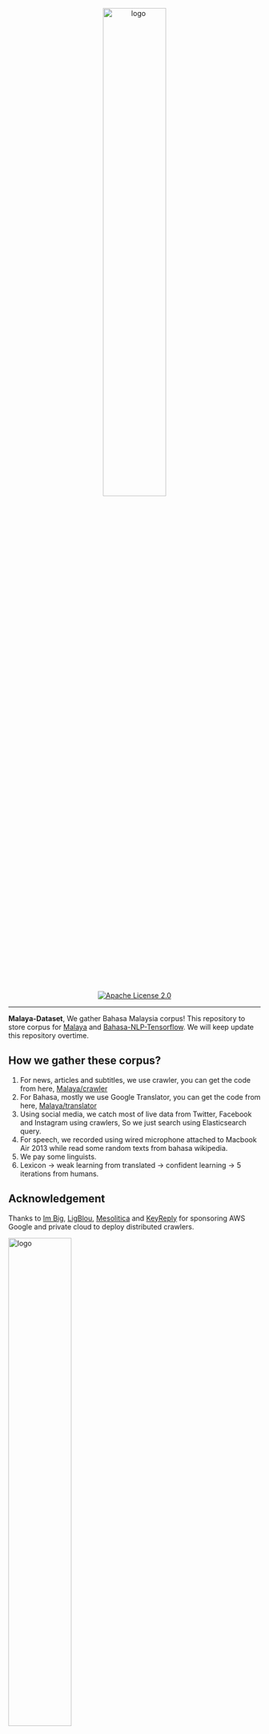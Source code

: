 <p align="center">
    <a href="#readme">
        <img alt="logo" width="50%" src="wordcloud.png">
    </a>
</p>
<p align="center">
  <a href="https://github.com/huseinzol05/Malaya-Dataset/blob/master/LICENSE"><img alt="Apache License 2.0" src="https://img.shields.io/badge/License-Apache--2.0-yellow.svg"></a>
</p>

---

**Malaya-Dataset**, We gather Bahasa Malaysia corpus! This repository to store corpus for [Malaya](https://github.com/huseinzol05/Malaya) and [Bahasa-NLP-Tensorflow](https://github.com/huseinzol05/Bahasa-NLP-Tensorflow). We will keep update this repository overtime.

## How we gather these corpus?

1. For news, articles and subtitles, we use crawler, you can get the code from here, [Malaya/crawler](https://github.com/huseinzol05/Malaya/tree/master/crawl)
2. For Bahasa, mostly we use Google Translator, you can get the code from here, [Malaya/translator](https://github.com/huseinzol05/Malaya/tree/master/translator)
3. Using social media, we catch most of live data from Twitter, Facebook and Instagram using crawlers, So we just search using Elasticsearch query.
4. For speech, we recorded using wired microphone attached to Macbook Air 2013 while read some random texts from bahasa wikipedia.
5. We pay some linguists.
6. Lexicon -> weak learning from translated -> confident learning -> 5 iterations from humans.

## Acknowledgement

Thanks to [Im Big](https://www.facebook.com/imbigofficial/), [LigBlou](https://www.facebook.com/ligblou), [Mesolitica](https://mesolitica.com/) and [KeyReply](https://www.keyreply.com/) for sponsoring AWS Google and private cloud to deploy distributed crawlers.

<img alt="logo" width="50%" src="https://malaya-dataset.s3-ap-southeast-1.amazonaws.com/ligblou-mesolitca-keyreply.png">

## Table of contents
  * [Dictionary](#dictionary)
    * [73k English-Malay](#73k-english-malay)
    * [200k English-Malay](#200k-english-malay)
    * [90k synonym](#90k-synonym)
    * [Dictionary, 24550 unique words](#dictionary-24550-unique-words)
    * [Dialect](#dialect)
    * [Ngrams](#ngrams)
  * [Lexicon](#lexicon)
    * [Sentiment](#sentiment)
    * [Emotion](#emotion)
  * [Tagging](#tagging)
    * [Dependency](#dependency)
    * [Part-of-Speech](#part-of-speech)
    * [Entities](#entities-json)
  * [Sentiment](#sentiment-1)
    * [Local News](#local-news)
    * [Twitter](#twitter)
    * [Translated Twitter](#Translated-Twitter)
    * [Translated Multidomain](#Translated-Multidomain)
    * [Translated Polarity](#Translated-Polarity)
  * [Corpus](#corpus)
    * [Audience Nationality](#audience-nationality)
    * [Emotion](#emotion-1)
    * [Gender](#gender)
    * [Insincere question](#insincere-question)
    * [Irony](#irony)
    * [Language Detection](#language-detection)
    * [Malaysia Entities](#malaysia-entities)
    * [Malaysia Topics](#malaysia-topics)
    * [Political landscape](#political-landscape)
    * [Sarcastic news-headline](#sarcastic-news-headline)
    * [Subjectivity](#subjectivity)
    * [Toxicity-small](#toxicity-small)
    * [Toxicity-large](#toxicity-large)
  * [News](#news)
    * [Fake News](#fake-news)
    * [Crawled News](#crawled-news)
    * [30k News](#30k-news)
    * [Articles](#articles)
    * [CNN](#cnn-news)
  * [Speech](#speech)
    * [Tolong sebut](#tolong-sebut)
    * [Wikipedia](#wikipedia)
    * [Manglish](#manglish)
  * [Optical Character Recognition](#optical-character-recognition)
    * [Malay-to-Jawi](#malay-to-jawi)
    * [Malay handwriting (Satisfy-Regular)](#malay-handwriting-satisfy-regular)
  * [English-Malay translation](#english-malay-translation)
  * [Question-Answer](#question-answer)
    * [General](#general)
    * [SQUAD](#squad)
  * [Normalization](#normalization)
    * [Normalize](#normalize)
    * [Stemmer](#stemmer)
  * [Text-similarity](#text-similarity)
    * [Quora](#quora)
    * [SNLI](#snli)
  * [Dumping](#dumping)
    * [Karangan sekolah](#karangan-sekolah)
    * [Wikipedia](#wikipedia-1)
    * [Instagram](#instagram)
    * [Twitter](#twitter-1)
    * [Public news](#public-news)
    * [Parliament](#parliament)
    * [Singlish text](#singlish-text)
    * [Singapore news](#singapore-news)
    * [Subtitle](#subtitle)
  * [Crawl](#crawl)
    * [Foodpanda](#foodpanda)
    * [Klook](#klook)
    * [IIUM-Confession](#iium-confession)
    * [Wattpad](#wattpad)
    * [Academia PDF](#academia-pdf)
  * [Suggestion](#suggestion)
  * [Citation](#citation)
  * [Donation](#donation)

## [Dictionary](dictionary)

**_Not an official released from Dewan Bahasa._**

#### 73k English-Malay

Total size: 1.1 MB

Originally posted by Facebook, https://dl.fbaipublicfiles.com/arrival/dictionaries/en-ms.txt

#### [200k English-Malay](dictionary/200k-english-malay)

Total size: 6.9 MB

#### [90k synonym](dictionary/synonym)

Total size: 4.7 MB    

#### [Dictionary, 24550 unique words](dictionary/dictionary)

Total size: 428 KB

#### [Dialect](dictionary/dialect)

Glossaries for,

1. johor
2. kedah
3. kelantan
4. negeri sembilan
5. melaka
6. pahang
7. penang
8. sukuan

Its a html table structure from http://prpm.dbp.gov.my/Cari1?keyword=%3d&d=150348&

#### [Ngrams](dictionary/ngram)

Total size: 92 MB

Unigram and Bigram collected from news, structure,
```python
{'saya': 1000}
```

## [Lexicon](lexicon)

Malaya provided lexicon generator to induce new lexicons, https://malaya.readthedocs.io/en/latest/Lexicon.html

#### [sentiment](lexicon/sentiment.json)

```python
{'negative': ['str1','str2'], 'positive': ['str3','str4']}
```

#### [emotion](lexicon/emotion.json)

```python
{'anger': ['str1'], 'fear': ['str2'], 'joy': ['str3'], 'love': ['str4'], 'sadness': ['str5'], 'surprise': ['str6']}
```

## [Tagging](tagging)

#### [Dependency](tagging/dependency)

Total size: 24.1 MB

#### [Part-of-Speech](tagging/part-of-speech)

Total size: 3.1 MB

1. ADJ - Adjective, kata sifat
2. ADP - Adposition
3. ADV - Adverb, kata keterangan
4. ADX - Auxiliary verb, kata kerja tambahan
5. CCONJ - Coordinating conjuction, kata hubung
6. DET - Determiner, kata penentu
7. NOUN - Noun, kata nama
8. NUM - Number, nombor
9. PART - Particle
10. PRON - Pronoun, kata ganti
11. PROPN - Proper noun, kata ganti nama khas
12. SCONJ - Subordinating conjunction
13. SYM - Symbol
14. VERB - Verb, kata kerja
15. X - Other

Thank you [UD_Indonesian-GSD](https://github.com/UniversalDependencies/UD_Indonesian-GSD) for open-sourced Indonesia POS dataset, Malaya use it to transfer knowledge.

#### [Entities, JSON](tagging/entities)

Total size: 3.1 MB

1. OTHER - Other
2. law - law, regulation, related law documents, documents, etc
3. location - location, place
4. organization - organization, company, government, facilities, etc
5. person - person, group of people, believes, etc
6. quantity - numbers, quantity
7. time - date, day, time, etc
8. event - unique event happened, etc

Thank you [indonesia-ner](https://github.com/yusufsyaifudin/indonesia-ner) for open-sourced Indonesia entity dataset, Malaya use it to transfer knowledge.

## [Sentiment](sentiment)

#### [Local News](sentiment/news-sentiment)

Total size: 496 KB

1. Positive
2. Negative

#### [Twitter](sentiment/semi-supervised/twitter)

Total size: 519.4 MB

1. Positive, 1085719 sentences
2. Negative, 3463771 sentences

#### [Translated Twitter](sentiment/translate/twitter-sentiment)

Total size: 50.6 MB

1. Positive
2. Negative

#### [Translated Multidomain](sentiment/translate/multidomain-sentiment)

Total size: 159 KB

1. Amazon review, Positive and Negative
2. IMDB review, Positive and Negative
3. Yelp review, Positive and Negative

#### [Translated Polarity](sentiment/translate/polarity)

Total size: 1.3 MB

1. Positive
2. Negative

## [Corpus](corpus)

#### [Audience Nationality](corpus/audience)

Total size: 246 KB

1. constituency
2. national

#### [Emotion](corpus/emotion)

Total size: 41.2 MB

1. Anger
2. Fear
3. Joy
4. Love
5. Sadness
6. Surprise

#### [Gender](corpus/gender)

Total size: 2.2 MB

1. Unknown
2. Male
3. Female
4. Brand

#### [Insincere question](corpus/insincere-question)

Total size: 60.4 MB

1. Negative
2. Positive

#### [Irony](corpus/irony)

Total size: 465 KB

1. Positive
2. Negative

#### [Language-detection](corpus/language-detection)

1. english
2. malay
3. indonesia
4. rojak
5. manglish
6. others

sublanguages,

1. malay
2. kedah
3. johor
4. melaka
5. terengganu
6. sarawak
7. negeri-sembilan
8. kelantan
9. pahang
10. perak
11. sabah

#### [Malaysia-entities](corpus/malaysia-entities)

Social media texts related to Malaysia entities.

Total size: 190.1 MB

<details><summary>Complete list (210 entities)</summary>

1. mahathir
2. anwar ibrahim
3. najib razak
4. pakatan harapan
5. syed saddiq
6. parti keadilan rakyat
7. umno
8. barisan nasional
9. parti islam semalaysia
10. nurul izzah
11. tunku ismail idris
12. mca
13. democratic action party
14. parti amanah
15. ppbm
16. mic
17. tun daim zainuddin
18. datuk seri abdul hadi awang
19. majlis pakatan harapan
20. wan azizah
21. parti pribumi bersatu malaysia
22. datuk seri azmin ali
23. datuk johari abdul
24. tengku razaleigh hamzah
25. tan sri dr rais yatim
26. rafizi ramli
27. bersatu
28. bernama
29. donald trump
30. perkasa
31. tan sri mokhzani mahathir
32. rais yatim
33. anthony loke siew fook
34. rosmah mansur
35. arul kanda
36. zeti aziz
37. robert kuok
38. hassan merican
39. ks jomo
40. jho low
41. kadir jasin
42. zakir naik
43. bung mokhtar
44. shafie apdal
45. ariff md yusof
46. felda
47. dato vida
48. jabatan perancangan bandar desa
49. jabatan perdana menteri malaysia
50. kementerian kewangan malaysia
51. kementerian dalam negeri malaysia
52. kementerian perdagangan dalam negeri hal ehwal pengguna malaysia
53. kementerian luar negeri malaysia
54. kementerian pertahanan malaysia
55. kementerian pendidikan malaysia
56. kementerian pembangunan luar bandar
57. kementerian kerja raya malaysia
58. kementerian kesihatan malaysia
59. kementerian komunikasi multimedia malaysia
60. kementerian perumahan kerajaan tempatan malaysia
61. kementerian pelancongan kebudayaan malaysia
62. kementerian pengangkutan malaysia
63. kementerian pembangunan wanita keluarga masyarakat malaysia
64. kementerian pertanian industri asas tani
65. kementerian perusahaan perladangan komoditi
66. kementerian perdagangan antarabangsa industri
67. kementerian sains teknologi inovasi malaysia
68. kementerian sumber manusia malaysia
69. kementerian sumber asli alam sekitar malaysia
70. kementerian wilayah persekutuan malaysia
71. kementerian tenaga teknologi hijau air malaysia
72. jabatan perkhidmatan awam malaysia
73. jabatan kemajuan islam (jakim) department of islamic development
74. jabatan parlimen malaysia
75. agensi kelayakan malaysia
76. agensi penguatkuasaan maritim malaysia
77. bahagian istiadat urusetia persidangan antarabangsa
78. bahagian hal ehwal undang-undang
79. bahagian kabinet perlembangan perhubungan antara kerajaan
80. bahagian kemajuan wilayah persekutuan perancangan lembah klang
81. bahagian keselamatan negara
82. bahagian pengurusan hartanah
83. bahagian pengurusan perkhidmatan sumber manusia
84. bahagian penyelidikan
85. biro bantuan guaman
86. biro pengaduan awam
87. biro tatanegara
88. istana negara
89. institut kefahaman islam malaysia
90. institut latihan kehakiman perundangan
91. pejabat ketua setiausaha negara
92. pejabat perdana menteri
93. jabatan peguam negara
94. majlis agama islam wilayah persekutuan
95. masjid negara
96. pejabat ketua pegawai keselamatan kerajaan malaysia
97. pejabat setiausaha persekutuan sabah
98. perpustakaan kuala lumpur
99. pejabat setiausaha persekutuan sarawak
100. lembaga tabung haji
101. penasihat sains
102. jabatan audit negara malaysia
103. jabatan pertahanan awam malaysia
104. suruhanjaya pengankutan awam darat
105. perbendaharaan malaysia
106. majlis tindakan ekonomik negara
107. jabatan perangkaan (jp) department of statistics
108. polis diraja malaysia
109. ikatan relawan rakyat malaysia
110. jabatan penjara malaysia
111. jabatan pendaftaran negara malaysia
112. lembaga penapisan filem
113. jabatan imigresen malaysia
114. suruhanjaya syarikat malaysia
115. suruhanjaya koperasi malaysia
116. perbadanan harta intelek malaysia
117. bank kerjasama rakyat malaysia
118. perbadanan nasional berhad
119. maktab koperasi malaysia
120. suruhanjaya persaingan malaysia
121. institut diplomasi hal ehwal luar negeri
122. angkatan tentera malaysia
123. tentera darat malaysia
124. tentera udara diraja malaysia
125. tentera laut diraja malaysia
126. program latihan khidmat negara
127. dewan bahasa pustaka
128. institut pendidikan guru malaysia
129. perbadanan tabung pendidikan tinggi nasional
130. institut terjemahan negara malaysia
131. kejora
132. felcra
133. risda
134. jabatan kerja raya malaysia
135. lembaga lebuhraya malaysia
136. lembaga jurutera malaysia
137. lembaga pembangunan industri pembinaan
138. institut jantung negara
139. klinik 1malaysia
140. insitut kanser negara
141. radio televisyen malaysia
142. suruhanjaya komunikasi multimedia malaysia
143. jabatan penerangan malaysia
144. jabatan perancangan bandar desa semenanjung malaysia
145. jabatan bomba penyelamat malaysia
146. jabatan perumahan negara
147. jabatan kerajaan tempatan
148. jabatan landskap negara
149. jabatan pengurusan sisa pepejal negara
150. tribunal perumahan pengurusan strata
151. perbadanan pengurusan sisa pepejal pembersihan awam
152. jabatan pelancongan malaysia
153. jabatan pengangkutan jalan
154. jabatan penerbangan awam
155. lembaga pelabuhan klang
156. jabatan laut malaysia
157. jabatan keselamatan jalan raya
158. lembaga pelabuhan kuantan
159. lembaga pelabuhan johor
160. lembaga pelabuhan pulau pinang
161. jabatan kebajikan masyarakat malaysia
162. institut penyelidikan kemajuan pertanian malaysia
163. lembaga kemajuan ikan malaysia
164. lembaga pemasaran pertanian persekutuan
165. jabatan pertanian malaysia
166. lembaga pertubuhan peladang
167. lembaga kemajuan pertanian kemubu
168. lembaga kemajuan pertanian muda
169. jabatan perikanan
170. jabatan perkhidmatan veterinar
171. lembaga perindustrian nanas malaysia
172. tabung ekonomi kumpulan usaha niaga
173. bank pertanian
174. lembaga minyak sawit malaysia
175. lembaga pembangunan pelaburan malaysia
176. agensi nuklear malaysia
177. institut penyelidikan teknologi nuklear malaysia
178. pusat sains negara
179. jabatan kimia malaysia
180. jabatan meteorologi malaysia
181. jabatan perkhidmatan awam
182. institut tadbiran awam negara
183. jabatan agama islam wilayah persekutuan
184. jabatan tenaga kerja semenanjung malaysia
185. jabatan alam sekitar
186. jabatan pengairan saliran
187. jabatan tanah galian wilayah persekutuan
188. jabatan perlindungan hidupan liar taman negara
189. dewan bandaraya kuala lumpur
190. perbadanan putrajaya
191. perbadanan labuan
192. jabatan bekalan air
193. jabatan perkhidmatan pembetungan
194. suruhanjaya tenaga
195. suruhanjaya perkhidmatan air negara
196. malaysian green technology corporation
197. yayasan hijau malaysia
198. mahkamah persekutuan
199. mahkamah syariah wilayah persekutuan
200. suruhanjaya perdagangan komoditi
201. suruhanjaya perkhidmatan awam
202. suruhanjaya perkhidmatan pendidikan
203. suruhanjaya pilihan raya
204. suruhanjaya pencegahan rasuah malaysia
205. tribunal perkhidmatan awam
206. unit khas teknologi tinggi
207. unit pemodenan tadbiran perancangan pengurusan malaysia
208. unit perancang ekonomi
209. unit penyelarasan pelaksanaan
210. urusetia persidangan antarabangsa protokol

</details>

#### [Malaysia Topics](corpus/malaysia-topics)

Social media texts related to Malaysia topics.

Total size: 322.4 MB

<details><summary>Complete list (249 topics)</summary>

1. ganja
2. orang asli
3. kaum cina
4. k-pop
5. kaum india
6. pos laju
7. hari raya aidilfitri
8. hari raya aidiladha
9. syarikat permulaan
10. isu tanah
11. kaum melayu
12. facebook
13. keluar parti
14. sabotaj parti
15. kotak undi
16. humanoid
17. kemalangan penumpang cedera
18. kemalangan maut
19. individu penjara
20. kes rogol
21. kes cabul
22. kes rompakan
23. kes ragut
24. cambridge analytica
25. kokain
26. bebas tahanan
27. sosial media
28. twitter
29. instagram
30. mati dipukul
31. pengedar dadah
32. kematian wabak
33. letupan bom
34. isu dadah
35. isu bmf
36. isu diesel
37. isu china
38. isu saudi arabia
39. unifi
40. piala thomas
41. fifa
42. bahasa pengaturcaraan
43. baling botol
44. perkahwinan kanak-kanak
45. produk berbahaya
46. musim durian
47. world cup
48. motogp
49. euro 2020
50. ask me a question
51. thai cave
52. racist
53. bola sepak
54. hockey
55. sepak takraw
56. reformasi
57. deepavali
58. chinese new year
59. lazada sells
60. shopee sells
61. e-sport
62. valve corporation
63. dota2
64. counter strike global-offensive
65. asean football organization
66. blackpink
67. kecurian kereta
68. kecurian motosikal
69. youtube rewind
70. pewdiepie
71. isu tiket
72. kuota haji
73. tsunami
74. kes lemas
75. kes buang bayi
76. kes pecah rumah
77. paedophilia
78. kes luar nikah
79. kes tangkap basah
80. kes bawah umur
81. pdrm
82. 1mdb
83. gst
84. sst
85. tiga penjuru
86. pilihan raya umum
87. pilihan raya kecil
88. pusat daerah mangundi
89. masalah air
90. rumah mampu milik
91. pendidikan
92. sekolah
93. universiti
94. maktab rendah sains mara
95. kesihatan
96. hutang negara
97. ekonomi
98. sosial
99. menteri besar kedah
100. menteri besar perak
101. menteri besar perlis
102. menteri besar selangor
103. menteri besar johor
104. menteri besar kelantan
105. menteri besar terengganu
106. menteri besar negeri sembilan
107. felda
108. kwsp
109. sosco
110. bank malaysia
111. bank negara
112. perdana menteri
113. timbalan perdana menteri
114. menteri dalam negeri
115. menteri kewangan
116. menteri pertahanan
117. menteri belia dan sukan
118. majlis penasihat
119. skim peduli sihat
120. ptptn
121. projek mega
122. gaji minimum
123. menyiasat skandal
124. highway tol
125. tabung haji
126. tentera malaysia
127. infrastruktur
128. kos sara hidup
129. pengangkutan awam
130. perkhidmatan awam
131. isu wanita
132. survei institut darul ehsan
133. inisiatif peduli rakyat
134. teknologi
135. internet
136. kecerdasan buatan
137. ahli dewan undangan negeri
138. suruhanjaya pilihan raya malaysia
139. kertas undi
140. akta pilihan raya
141. undi pos
142. undi rosak
143. harga minyak
144. petrol
145. subsidi kerajaan
146. mh370
147. gaji menteri
148. jabatan bubar
149. telekom malaysia
150. agama
151. lgbt
152. agama islam
153. masyarakat
154. liberalisme
155. kapitalisme
156. idealogi
157. parlimen
158. pusat transformasi bandar
159. institut diraja
160. tsunami fitnah
161. makro-ekonomi
162. mikro-ekonomi
163. pasaran saham malaysia
164. pendapatan negara
165. nilai ringgit jatuh
166. gaji median
167. bursa malaysia
168. malaysia baru
169. keluar parlimen
170. dewan rakyat
171. tabung harapan
172. isu singapura
173. isu rohingya
174. isu syria
175. malaysia-indonesia
176. isu gaza
177. isu palestin
178. isu yaman
179. harimau malaya
180. isu kuil
181. isu lynas
182. isu masjid
183. isu sosma
184. isu ecrl
185. royalti minyak
186. kes rasuah
187. kewangan dan perniagaan
188. saham dan komoditi
189. isu kerugian
190. bumiputera
191. alam sekitar
192. isu kemiskinan
193. sumber asli
194. pertanian malaysia
195. pertanian durian
196. pertanian padi
197. pertanian getah
198. pertanian kelapa sawit
199. pertanian pisang
200. pertanian nenas
201. akuakultur malaysia
202. hortikultur malaysia
203. icerd
204. yang di-pertuan agong
205. perlembagaan malaysia
206. malaysia airlines
207. malaysia airport
208. kuala lumpur international airport
209. malacca airport
210. bintulu airport
211. kota kinabalu airport
212. kuching airport
213. labuan airport
214. lahad datu airport
215. langkawi airport
216. limbang airport
217. miri airport
218. penang airport
219. sandakan airport
220. sibu airport
221. sultan abdul halim airport
222. sultan haji ahmad shah airport
223. sultan azlan shah airport
224. sultan ismail petra airport
225. sultan mahmud airport
226. tawau airport
227. tioman airport
228. anggota bomba
229. angkatan tentera darat
230. angkatan tentera laut
231. angkatan tentera udara
232. anggota ambulans
233. anggota polis
234. perkhidmatan kehakiman
235. perkhidmatan am persekutuan
236. industri 4.0
237. kumpulan pengganas tempatan
238. kumpulan pengganas asing
239. sultan selangor
240. sultan kedah
241. sultan kelantan
242. sultan perlis
243. sultan johor
244. sultan negeri sembilan
245. sultan terengganu
246. pemilihan agong
247. isu plastik
248. gejala sosial
249. isytihar darurat

</details>

#### [Sarcastic news-headline](corpus/sarcastic-news-headline)

Total size: 1.78 MB

1. Positive
2. Negative

#### [Subjectivity](corpus/subjectivity)

Total size: 1.4 MB

1. Positive
2. Negative

#### [Toxicity-small](corpus/toxicity-small)

Total size: 69 MB

Toxicity-small is multilabels and multiclasses, prefer to use sigmoid / logistic.

1. toxic
2. severe toxic
3. obscene
4. threat
5. insult
6. identity hate

#### [Toxicity-large](corpus/toxicity-large)

Total size: 116 MB

Toxicity-large is multilabels and multiclasses, prefer to use sigmoid / logistic.

1. severe toxic
2. obscene
3. identity_attack
4. insult
5. threat
6. asian
7. atheist
8. bisexual
9. black
10. buddhist
11. christian
12. female
13. heterosexual
14. hindu
15. homosexual, gay or lesbian
16. intellectual or learning disability
17. jewish
18. latino
19. male
20. muslim
21. other disability
22. other gender
23. other race or ethnicity
24. other religion
25. other sexual orientation
26. physical disability
27. psychiatric or mental illness
28. transgender
29. white

#### [Political landscape](corpus/political-landscape)

Total size: 2 MB

1. Kerajaan (BN)
2. Pembangkang (PAS, DAP, PKR)

## [News](news)

#### [Fake News](news/fake-news)

Total size: 122.2 MB

1. Negative
2. Positive

Malaysia fake news, contributed by [syazanihussin](https://github.com/syazanihussin/FLUX/tree/master/data)

#### [30k News](news/news-30k)

Total size: 66.6 MB

Crawled on Google news using these keywords,

```python
strings = [
    'bank negara OR kewangan malaysia OR kementerian kewangan',
    'mata wang malaysia OR bon malaysia OR saham malaysia',
    'perdagangan malaysia OR ekonomi malaysia OR sosial malaysia',
    'kementerian malaysia',
    'kaum melayu OR kaum cina',
    'stock market malaysia OR saham malaysia',
    'malaysia parliament OR parlimen malaysia',
    'asia OR asean',
    'malaysia property OR hartanah malaysia',
    'artis OR wanita',
    'pendidikan OR kesihatan OR infrastruktur'
    'dr mahathir OR wan zizah OR lim guan eng OR muhyiddin OR mohamad sabu OR azmin ali',
    'umno OR pkr OR mic OR barisan nasional OR parti amanah OR dap',
    'isu kerajaan OR isu pembangkang',
    'politik OR malaysia OR dunia OR bisnes',
    'sukan OR hiburan OR teknologi OR gaya hidup OR automotif'
    'johor OR kedah OR kelantan OR melaka',
    'negeri sembilan OR pahang OR pulau pinang OR perak',
    'perlis OR sabah OR sarawak OR selangor',
    'terengganu OR kuala lumpur OR labuan OR putrajaya',
]
```

#### [Crawled News](news/news-new)

Total size: 308.7 MB

<details><summary>Complete list (462 news)</summary>

1. isu pengedar dadah
2. isu suruhanjaya tenaga
3. isu polis diraja malaysia
4. isu pakatan harapan
5. isu individu penjara
6. isu bumiputera
7. isu anwar ibrahim
8. isu mati dipukul
9. isu isu plastik
10. isu pasaran saham malaysia
11. isu undi rosak
12. isu bank malaysia
13. isu isu rohingya
14. sukan elektronik
15. isu kes buang bayi
16. isu isu singapura
17. isu lembaga pelabuhan johor
18. isu kota kinabalu airport
19. isu jabatan bekalan air
20. isu barisan nasional
21. isu kementerian perdagangan dalam negeri hal ehwal pengguna malaysia
22. isu mh370
23. isu sumber asli
24. isu kes tangkap basah
25. isu lembaga kemajuan ikan malaysia
26. isu paedophilia
27. isu suruhanjaya syarikat malaysia
28. isu suruhanjaya pengankutan awam darat
29. isu jabatan pengangkutan jalan
30. isu tunku ismail idris
31. isu asean football organization
32. isu kes cabul
33. isu lembaga pembangunan industri pembinaan
34. isu kumpulan pengganas tempatan
35. isu isu yaman
36. isu isu wanita
37. isu pejabat setiausaha persekutuan sabah
38. isu bank kerjasama rakyat malaysia
39. isu pusat transformasi bandar
40. isu jabatan parlimen malaysia
41. isu e-sport
42. isu perkhidmatan kehakiman
43. isu bebas tahanan
44. isu jabatan penjara malaysia
45. isu kewangan dan perniagaan
46. isu mahathir
47. isu menteri besar perak
48. isu perkahwinan kanak-kanak
49. isu kementerian perusahaan perladangan komoditi
50. isu kementerian tenaga teknologi hijau air malaysia
51. isu angkatan tentera malaysia
52. isu tioman airport
53. isu institut latihan kehakiman perundangan
54. isu lembaga kemajuan pertanian muda
55. isu tribunal perkhidmatan awam
56. isu datuk seri abdul hadi awang
57. isu lazada sells
58. isu perbadanan harta intelek malaysia
59. isu rosmah mansur
60. isu unit khas teknologi tinggi
61. isu pewdiepie
62. isu liberalisme
63. isu bintulu airport
64. isu perkhidmatan am persekutuan
65. isu agensi nuklear malaysia
66. isu sultan johor
67. isu k-pop
68. isu mic
69. isu humanoid
70. isu alam sekitar
71. isu perpustakaan kuala lumpur
72. isu institut kefahaman islam malaysia
73. isu jabatan perumahan negara
74. isu institut penyelidikan teknologi nuklear malaysia
75. isu jabatan penerbangan awam
76. isu lembaga pelabuhan pulau pinang
77. isu jabatan tanah galian wilayah persekutuan
78. isu kementerian kesihatan malaysia
79. .DS_Store
80. isu kes ragut
81. isu institut tadbiran awam negara
82. isu deepavali
83. isu bahasa pengaturcaraan
84. isu jabatan kebajikan masyarakat malaysia
85. isu menteri besar selangor
86. isu pertanian nenas
87. isu ikatan relawan rakyat malaysia
88. isu suruhanjaya pilihan raya malaysia
89. isu musim durian
90. isu isu diesel
91. isu pejabat perdana menteri
92. isu industri 4.0
93. isu kementerian kerja raya malaysia
94. isu malaysia airport
95. isu 1mdb
96. isu angkatan tentera laut
97. isu jabatan perikanan
98. isu isu kuil
99. isu menteri besar kedah
100. isu pejabat ketua setiausaha negara
101. isu letupan bom
102. isu yang di-pertuan agong
103. isu isu syria
104. isu sultan ismail petra airport
105. isu kuala lumpur international airport
106. isu parti keadilan rakyat
107. isu radio televisyen malaysia
108. isu lembaga pemasaran pertanian persekutuan
109. isu instagram
110. isu mca
111. isu jabatan landskap negara
112. isu sandakan airport
113. isu kes rompakan
114. isu lembaga pelabuhan kuantan
115. isu isu dadah
116. isu kapitalisme
117. isu kementerian pengangkutan malaysia
118. isu langkawi airport
119. isu kokain
120. isu sibu airport
121. isu makanan malaysia
122. isu kemalangan penumpang cedera
123. isu istana negara
124. isu fifa
125. isu perbendaharaan malaysia
126. isu masalah air
127. isu isu gaza
128. isu majlis penasihat
129. isu jabatan pengairan saliran
130. isu tabung ekonomi kumpulan usaha niaga
131. isu pertanian kelapa sawit
132. isu syed saddiq
133. isu bahagian hal ehwal undang-undang
134. isu institut terjemahan negara malaysia
135. isu pertanian malaysia
136. isu majlis agama islam wilayah persekutuan
137. isu zakir naik
138. isu nurul izzah
139. isu kuching airport
140. isu donald trump
141. isu telekom malaysia
142. isu menteri besar kelantan
143. isu royalti minyak
144. isu kementerian perdagangan antarabangsa industri
145. isu nilai ringgit jatuh
146. isu kos sara hidup
147. isu isytihar darurat
148. isu twitter
149. isu lembaga jurutera malaysia
150. isu ahli dewan undangan negeri
151. isu tribunal perumahan pengurusan strata
152. isu orang asli
153. isu jabatan pertahanan awam malaysia
154. isu dewan bahasa pustaka
155. isu angkatan tentera udara
156. isu perbadanan nasional berhad
157. isu kematian wabak
158. isu kes lemas
159. isu pendidikan
160. isu kadir jasin
161. isu hari raya aidiladha
162. isu racist
163. isu ks jomo
164. isu bersatu
165. isu datuk johari abdul
166. isu pdrm
167. mata wang digital
168. isu bursa malaysia
169. isu bernama
170. isu maktab koperasi malaysia
171. isu kesihatan
172. isu anthony loke siew fook
173. isu menteri besar terengganu
174. isu shopee sells
175. isu agama islam
176. isu sultan haji ahmad shah airport
177. isu lembaga kemajuan pertanian kemubu
178. isu kes luar nikah
179. isu menteri pertahanan
180. isu tsunami
181. isu wan azizah
182. isu gaji menteri
183. kecerdasan buatan
184. isu tawau airport
185. isu parti pribumi bersatu malaysia
186. isu agensi penguatkuasaan maritim malaysia
187. isu institut penyelidikan kemajuan pertanian malaysia
188. isu akta pilihan raya
189. isu gaji median
190. isu bahagian penyelidikan
191. isu tentera malaysia
192. isu majlis pakatan harapan
193. isu hutang negara
194. isu isu palestin
195. isu subsidi kerajaan
196. isu counter strike global-offensive
197. isu tan sri mokhzani mahathir
198. isu universiti
199. isu pertanian getah
200. isu sultan kedah
201. isu kementerian pembangunan wanita keluarga masyarakat malaysia
202. isu jabatan imigresen malaysia
203. isu youtube rewind
204. isu shafie apdal
205. isu bahagian kemajuan wilayah persekutuan perancangan lembah klang
206. isu rais yatim
207. isu icerd
208. isu menteri belia dan sukan
209. isu jabatan kimia malaysia
210. isu perkasa
211. isu kuota haji
212. isu sepak takraw
213. isu tan sri dr rais yatim
214. isu sosial media
215. isu saham dan komoditi
216. isu valve corporation
217. isu infrastruktur
218. isu jabatan bomba penyelamat malaysia
219. isu hassan merican
220. isu pilihan raya kecil
221. isu felcra
222. isu malaysia airlines
223. isu bahagian keselamatan negara
224. isu malaysia-indonesia
225. isu tabung haji
226. isu pertanian durian
227. isu institut diraja
228. isu skim peduli sihat
229. isu menteri besar johor
230. isu kes pecah rumah
231. isu world cup
232. isu suruhanjaya perkhidmatan awam
233. isu lgbt
234. isu ariff md yusof
235. isu rafizi ramli
236. isu jabatan pendaftaran negara malaysia
237. isu jabatan perdana menteri malaysia
238. isu insitut kanser negara
239. isu kaum melayu
240. isu pengangkutan awam
241. isu perkhidmatan awam
242. isu jabatan pelancongan malaysia
243. isu kecurian kereta
244. isu jabatan peguam negara
245. isu kementerian wilayah persekutuan malaysia
246. isu facebook
247. isu sultan selangor
248. isu kertas undi
249. isu suruhanjaya perkhidmatan pendidikan
250. isu masjid negara
251. isu isu ecrl
252. isu sabotaj parti
253. aplikasi malaysia
254. isu penasihat sains
255. isu unit penyelarasan pelaksanaan
256. isu dato vida
257. isu isu masjid
258. isu parti islam semalaysia
259. isu hari raya aidilfitri
260. isu isu bmf
261. isu kementerian komunikasi multimedia malaysia
262. isu bola sepak
263. isu jabatan tenaga kerja semenanjung malaysia
264. isu kementerian sains teknologi inovasi malaysia
265. isu kumpulan pengganas asing
266. isu rumah mampu milik
267. isu isu kemiskinan
268. isu kementerian pelancongan kebudayaan malaysia
269. isu menteri besar negeri sembilan
270. isu undi pos
271. isu tiga penjuru
272. isu lembaga tabung haji
273. isu jabatan perancangan bandar desa semenanjung malaysia
274. isu euro 2020
275. isu kaum india
276. isu idealogi
277. isu biro pengaduan awam
278. isu isu tanah
279. isu sosial
280. isu thai cave
281. pengaturcaraan
282. isu perdana menteri
283. isu pertanian padi
284. isu anggota polis
285. isu institut diplomasi hal ehwal luar negeri
286. isu suruhanjaya pilihan raya
287. isu pilihan raya umum
288. isu miri airport
289. isu lembaga pertubuhan peladang
290. isu petrol
291. isu ptptn
292. isu kementerian dalam negeri malaysia
293. isu harimau malaya
294. isu tentera laut diraja malaysia
295. isu malaysia baru
296. isu anggota bomba
297. isu teknologi
298. isu akuakultur malaysia
299. isu unit perancang ekonomi
300. isu dewan rakyat
301. isu survei institut darul ehsan
302. isu bahagian pengurusan perkhidmatan sumber manusia
303. isu jabatan kerajaan tempatan
304. isu isu saudi arabia
305. isu pusat sains negara
306. isu unifi
307. isu inisiatif peduli rakyat
308. isu jabatan agama islam wilayah persekutuan
309. isu syarikat permulaan
310. isu jabatan audit negara malaysia
311. isu parlimen
312. isu highway tol
313. isu kecerdasan buatan
314. isu gaji minimum
315. isu blackpink
316. isu pejabat setiausaha persekutuan sarawak
317. isu jabatan penerangan malaysia
318. isu jabatan kemajuan islam (jakim) department of islamic development
319. isu kecurian motosikal
320. isu masyarakat
321. isu yayasan hijau malaysia
322. isu kementerian kewangan malaysia
323. isu bung mokhtar
324. isu suruhanjaya perdagangan komoditi
325. isu sekolah
326. isu malaysian green technology corporation
327. isu hockey
328. isu bank pertanian
329. isu kementerian sumber manusia malaysia
330. isu tengku razaleigh hamzah
331. isu keluar parti
332. isu sultan perlis
333. isu kementerian pembangunan luar bandar
334. isu pendapatan negara
335. isu suruhanjaya perkhidmatan air negara
336. isu isu kerugian
337. isu piala thomas
338. isu jabatan pertanian malaysia
339. isu suruhanjaya persaingan malaysia
340. isu agensi kelayakan malaysia
341. isu dewan bandaraya kuala lumpur
342. isu tun daim zainuddin
343. isu jabatan perlindungan hidupan liar taman negara
344. isu menteri besar perlis
345. isu projek mega
346. isu program latihan khidmat negara
347. isu klinik 1malaysia
348. isu najib razak
349. isu harga minyak
350. isu hortikultur malaysia
351. isu democratic action party
352. isu zeti aziz
353. isu kementerian pendidikan malaysia
354. isu lembaga pembangunan pelaburan malaysia
355. isu tentera udara diraja malaysia
356. isu keluar parlimen
357. isu lahad datu airport
358. isu isu sosma
359. isu kwsp
360. isu pusat daerah mangundi
361. isu perbadanan putrajaya
362. isu anggota ambulans
363. isu kementerian pertahanan malaysia
364. isu penang airport
365. isu isu lynas
366. isu pejabat ketua pegawai keselamatan kerajaan malaysia
367. isu ask me a question
368. isu kejora
369. isu mahkamah syariah wilayah persekutuan
370. isu gejala sosial
371. isu perbadanan pengurusan sisa pepejal pembersihan awam
372. isu jabatan pengurusan sisa pepejal negara
373. isu ekonomi
374. isu isu tiket
375. isu mikro-ekonomi
376. isu kes rasuah
377. isu suruhanjaya pencegahan rasuah malaysia
378. isu menteri kewangan
379. isu suruhanjaya koperasi malaysia
380. isu menyiasat skandal
381. isu labuan airport
382. isu ppbm
383. isu sultan negeri sembilan
384. isu kotak undi
385. isu pemilihan agong
386. isu perbadanan labuan
387. isu isu china
388. isu sultan azlan shah airport
389. isu sultan abdul halim airport
390. isu baling botol
391. isu malacca airport
392. isu bank negara
393. isu kes rogol
394. isu kes bawah umur
395. isu datuk seri azmin ali
396. mata wang malaysia
397. isu pos laju
398. isu tabung harapan
399. isu majlis tindakan ekonomik negara
400. isu pelancongan malaysia
401. isu perlembagaan malaysia
402. isu jabatan perkhidmatan pembetungan
403. isu dota2
404. isu timbalan perdana menteri
405. isu sst
406. isu umno
407. isu ganja
408. isu kaum cina
409. isu jho low
410. isu robert kuok
411. isu lembaga penapisan filem
412. isu parti amanah
413. isu reformasi
414. isu jabatan perkhidmatan awam malaysia
415. isu unit pemodenan tadbiran perancangan pengurusan malaysia
416. isu kemalangan maut
417. isu jabatan keselamatan jalan raya
418. isu kementerian pertanian industri asas tani
419. isu chinese new year
420. isu cambridge analytica
421. isu gst
422. isu jabatan meteorologi malaysia
423. isu jabatan kerja raya malaysia
424. isu sultan mahmud airport
425. isu makro-ekonomi
426. isu kementerian sumber asli alam sekitar malaysia
427. isu jabatan laut malaysia
428. isu jabatan perkhidmatan awam
429. isu sultan kelantan
430. isu jabatan perancangan bandar desa
431. isu biro bantuan guaman
432. isu mahkamah persekutuan
433. isu tentera darat malaysia
434. isu pertanian pisang
435. isu institut jantung negara
436. isu institut pendidikan guru malaysia
437. isu arul kanda
438. isu biro tatanegara
439. isu sultan terengganu
440. aset digital
441. isu lembaga minyak sawit malaysia
442. isu sosco
443. isu risda
444. isu lembaga perindustrian nanas malaysia
445. isu kementerian luar negeri malaysia
446. isu produk berbahaya
447. isu suruhanjaya komunikasi multimedia malaysia
448. isu bahagian kabinet perlembangan perhubungan antara kerajaan
449. isu agama
450. isu lembaga pelabuhan klang
451. isu motogp
452. isu maktab rendah sains mara
453. isu perbadanan tabung pendidikan tinggi nasional
454. isu internet
455. isu jabatan perkhidmatan veterinar
456. isu menteri dalam negeri
457. isu lembaga lebuhraya malaysia
458. isu jabatan bubar
459. isu kementerian perumahan kerajaan tempatan malaysia
460. isu tsunami fitnah
461. isu bahagian pengurusan hartanah
462. isu felda

</details>

#### [Articles](news/articles)

Total size: 3.1 MB

1. Filem
2. Kerajaan
3. Pembelajaran
4. Pendidikan
5. Sekolah

#### [CNN News](news/cnn-news)

Consist of body and summarization.

Originally from [Question Answering Corpus](https://github.com/deepmind/rc-data), had permission to translate dataset to another language.

Total size: 453 MB

## [Speech](speech)

#### Tolong sebut

Total size: 276 MB

**Voices contributed by**,

1. `sebut-perkataan-man` voices by [Husein Zolkepli](https://www.linkedin.com/in/husein-zolkepli/)
2. `tolong-sebut` voices by [Khalil Nooh](https://www.linkedin.com/in/khalilnooh/)
3. `sebut-perkataan-woman` voices by [Mas Aisyah Ahmad](https://www.linkedin.com/in/mas-aisyah-ahmad-b46508a9/)

#### Wikipedia

Total size: 1.08 GB

**Voices contributed by**,

1. voices by [Husein Zolkepli](https://www.linkedin.com/in/husein-zolkepli/)

#### Manglish

Total size: 1.9 GB

## [Optical Character Recognition](ocr)

#### Malay-to-Jawi

Total size: 445.3 MB

Dataset is simple, malay label can get from the name [idola.png](ocr/idola.png).

![alt text](ocr/idola.png)

#### Malay handwriting (Satisfy-Regular)

Total size: 194.4 MB

Dataset is simple, malay label can get from the name [syarif.png](ocr/syarif.png).

![alt text](ocr/syarif.png)

## [English-Malay translation](english-malay)

**Output from Google Translate.**

Total size: 91.2 MB

## [Question-Answer](question-answer)

#### [General](question-answer/general)

Total size: 2.5 MB

```
1 mary pergi ke taman. 2 mary pergi ke dapur. 3 husein kembali ke pejabat.
4 husein perjalanan ke lorong. 5 jeff kembali ke bilik tidur. 6 fred berpindah ke lorong.
7 husein berpindah ke bilik mandi. 8 jeff kembali ke taman. 9 jeff kembali ke dapur.
10 fred kembali ke taman. 11 mary mendapat bola sepak di sana. 12 mary menyerahkan bola sepak kepada jeff.
13 apa yang mary berikan kepada jeff? <> bola sepak <> 12.
14 husein kembali ke lorong. 15 jeff kembali ke bilik tidur. 16 apa yang mary berikan kepada jeff? <> bola sepak <> 12.
17 fred berpindah ke bilik mandi. 18 mary mengambil susu di sana. 19 apa yang mary berikan kepada jeff? <> bola sepak <> 12.
20 fred pergi ke dapur. 21 mary menyerahkan susu itu kepada fred. 22 siapa yang memberikan susu itu kepada fred? <> mary <> 21.
23 fred berpindah ke lorong. 24 jeff pergi ke pejabat. 25 siapa yang mary memberikan susu itu? <> fred <> 21
```

#### [SQUAD](question-answer/squad)

**Translating still in progress**.

Originally from [SQUAD (Stanford Question Answering Dataset)](https://rajpurkar.github.io/SQuAD-explorer/)

Allow to translate to different language, [stated here](https://groups.google.com/forum/#!searchin/squad-stanford-qa/translate%7Csort:date/squad-stanford-qa/tLNlhhMZIFM/x9il9aF2CgAJ), and distributed under the [CC BY-SA 4.0 license](http://creativecommons.org/licenses/by-sa/4.0/legalcode).

## [Normalization](normalization)

#### [Normalize](normalization/normalize)

Total size: 2.6 MB

#### [Stemmer](normalization/stemmer)

Total size: 6.5 MB

1. News stemming
2. Wikipedia stemming

## [Text similarity](text-similarity)

#### [Quora](text-similarity/quora)

Originally from [First Quora Dataset Release: Question Pairs](https://data.quora.com/First-Quora-Dataset-Release-Question-Pairs), protected by [Terms of Service](https://www.quora.com/about/tos), allowing for non-commercial use.

Total size: 60.8 MB

#### [SNLI](text-similarity/snli)

Translated from [The Stanford Natural Language Inference (SNLI) Corpus](https://nlp.stanford.edu/projects/snli/.)

Total size: 55 MB

## [Dumping](dumping)

#### [Karangan sekolah](dumping/karangan-sekolah)

Total size: 221 KB

#### Wikipedia

Total size: 240.2 MB, 1663373 sentences, [download link](https://huseinhouse-storage.s3-ap-southeast-1.amazonaws.com/bert-bahasa/dumping-wiki-6-july-2019.json).

Total size: 255.1 MB, 1303844 sentences, [download link](https://huseinhouse-storage.s3-ap-southeast-1.amazonaws.com/bert-bahasa/dumping-wiki-20-july-2019.json).

**RAW**, Total size: 243.2 MB, 1748387 sentences, [download link](https://malaya-dataset.s3-ap-southeast-1.amazonaws.com/wikidump1-raw.json)

#### Instagram

Total size: 418.2 MB, 695571 sentences, [download link](https://huseinhouse-storage.s3-ap-southeast-1.amazonaws.com/bert-bahasa/dumping-instagram-6-july-2019.json).

#### [Twitter](dumping/twitter)

Total size: 1540.5 MB

#### Public news

Total size: 57.7 MB, 399251 sentences, [download link](https://huseinhouse-storage.s3-ap-southeast-1.amazonaws.com/bert-bahasa/dumping-news-6-july-2019.json).

#### Parliament

Total size: 46.7 MB, 252095 sentences, [download link](https://huseinhouse-storage.s3-ap-southeast-1.amazonaws.com/bert-bahasa/dumping-parliament-7-july-2019.json).

#### Singlish text

Singlish is a mix of Chinese, Bahasa, Tamil and majority English, singaporean slang.

Random crawled from different singaporean websites and blogs.

Total size: 1.2 GB, 19870766 sentences, [download link](https://huseinhouse-storage.s3-ap-southeast-1.amazonaws.com/bert-bahasa/singlish.txt).

Contributed by [brytjy](https://github.com/brytjy).

#### Singapore news

Total size: 213.1 MB, 1760382 sentences, [download link](https://huseinhouse-storage.s3-ap-southeast-1.amazonaws.com/bert-bahasa/sg-news.txt).

Contributed by [brytjy](https://github.com/brytjy).

#### [Subtitle](dumping/subtitle)

Total size: 1.5 MB

## [Crawl](crawl)

**This is crawled data, proceed with caution**.

#### [Foodpanda](crawl/foodpanda)

Crawled up to 4697 restaurants registered in https://www.foodpanda.my/.

Contain location, restaurant name, star rating, characteristics, delivery methods and food descriptions.

Total size: 94.1 MB

#### [Klook](crawl/klook)

Crawled up to 200 interesting locations from MY and SG klook.

Total size: 10.3 MB

#### [IIUM-Confession](crawl/iium-confession)

Crawled up to 20k confession posts.

Total size: 75.1 MB

#### [Wattpad](crawl/wattpad)

Crawled using keywords,

1. melayu
2. malaysia
3. seram
4. hantu
5. puisi
6. sajak
7. cerita

Crawled up to 7k fiction stories.

Total size: 97 MB

#### [Academia PDF](crawl/pdf)

Crawled up to 224 pdfs related to,

1. melayu
2. sejarah
3. etnik
4. bahasa
5. politik
6. makanan
7. idealogi

Total size: 50 MB

## Suggestion

1. Feel free to contact me to request new dataset.

## Citation

1. Please citate the repository if use these corpus.

```
@misc{Malaya-Dataset, We gather Bahasa Malaysia corpus! This repository to store corpus for Malaya,
  author = {Husein, Zolkepli},
  title = {Malaya-Dataset},
  year = {2018},
  publisher = {GitHub},
  journal = {GitHub repository},
  howpublished = {\url{https://github.com/huseinzol05/Malaya-Dataset}}
}
```

2. Please at least email us first before distributing these data. Remember all these hard workings we want to give it for free.
3. What do you see just the data, but nobody can see how much we spent our cost to make it public.

## Donation

<a href="https://www.patreon.com/bePatron?u=7291337"><img src="https://static1.squarespace.com/static/54a1b506e4b097c5f153486a/t/58a722ec893fc0a0b7745b45/1487348853811/patreon+art.jpeg" width="40%"></a>

Or, One time donation without credit card hustle, **7053174643, CIMB Bank, Husein Zolkepli**
